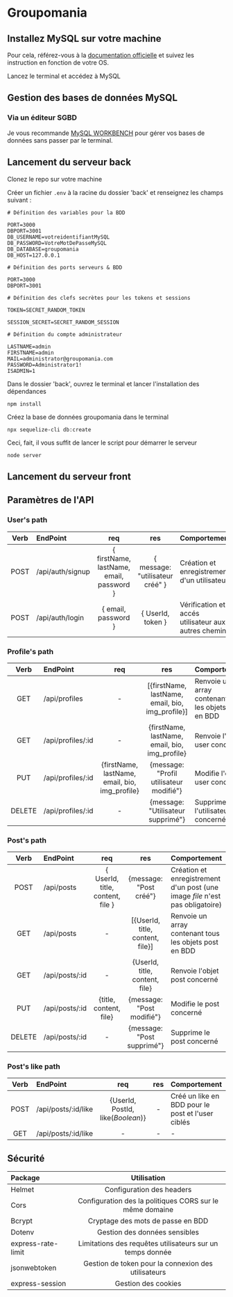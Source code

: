 # Groupomania

## Installez MySQL sur votre machine

Pour cela, référez-vous à la [documentation officielle](https://dev.mysql.com/doc/mysql-installation-excerpt/5.7/en/) et suivez les instruction en fonction de votre OS.

Lancez le terminal et accédez à MySQL

## Gestion des bases de données MySQL

### Via un éditeur SGBD

Je vous recommande [MySQL WORKBENCH](https://dev.mysql.com/doc/workbench/en/) pour gérer vos bases de données sans passer par le terminal.

## Lancement du serveur back

Clonez le repo sur votre machine

Créer un fichier <code>.env</code> à la racine du dossier 'back' et renseignez les champs suivant :

```
# Définition des variables pour la BDD

PORT=3000
DBPORT=3001
DB_USERNAME=votreidentifiantMySQL
DB_PASSWORD=VotreMotDePasseMySQL
DB_DATABASE=groupomania
DB_HOST=127.0.0.1

# Définition des ports serveurs & BDD

PORT=3000
DBPORT=3001

# Définition des clefs secrètes pour les tokens et sessions

TOKEN=SECRET_RANDOM_TOKEN

SESSION_SECRET=SECRET_RANDOM_SESSION

# Définition du compte administrateur

LASTNAME=admin
FIRSTNAME=admin
MAIL=administrator@groupomania.com
PASSWORD=Administrator1!
ISADMIN=1
```

Dans le dossier 'back', ouvrez le terminal et lancer l'installation des dépendances

```
npm install
```

Créez la base de données groupomania dans le terminal

```
npx sequelize-cli db:create
```

Ceci, fait, il vous suffit de lancer le script pour démarrer le serveur

```
node server
```

## Lancement du serveur front

## Paramètres de l'API

### User's path

|Verb|EndPoint|req|res|Comportement|
|:--:|:-------|:-:|:-:|:-----------|
|POST|/api/auth/signup|{ firstName, lastName, email, password }|{ message: "utilisateur créé" }|Création et enregistrement d'un utilisateur
|POST|/api/auth/login|{ email, password }|{ UserId, token }|Vérification et accés utilisateur aux autres chemins|

### Profile's path

|Verb|EndPoint|req|res|Comportement|
|:--:|:-------|:-:|:-:|:-----------|
|GET|/api/profiles|-|[{firstName, lastName, email, bio, img_profile}]|Renvoie un array contenant tous les objets user en BDD|
|GET|/api/profiles/:id|-|{firstName, lastName, email, bio, img_profile}|Renvoie l'objet user concerné|
|PUT|/api/profiles/:id|{firstName, lastName, email, bio, img_profile}|{message: "Profil utilisateur modifié"}|Modifie l'objet user concerné|
|DELETE|/api/profiles/:id|-|{message: "Utilisateur supprimé"}|Supprime l'utilisateur concerné|

### Post's path

|Verb|EndPoint|req|res|Comportement|
|:--:|:-------|:-:|:-:|:-----------|
|POST|/api/posts|{ UserId, title, content, file }|{message: "Post créé"}|Création et enregistrement d'un post (une image *file* n'est pas obligatoire)|
|GET|/api/posts|-|[{UserId, title, content, file}]|Renvoie un array contenant tous les objets post en BDD|
|GET|/api/posts/:id|-|{UserId, title, content, file}|Renvoie l'objet post concerné|
|PUT|/api/posts/:id|{title, content, file}|{message: "Post modifié"}|Modifie le post concerné|
|DELETE|/api/posts/:id|-|{message: "Post supprimé"}|Supprime le post concerné|

### Post's like path

|Verb|EndPoint|req|res|Comportement|
|:--:|:-------|:-:|:-:|:-----------|
|POST|/api/posts/:id/like|{UserId, PostId, like(*Boolean*)}|-|Créé un like en BDD pour le post et l'user ciblés|
|GET|/api/posts/:id/like|-|-|-|

## Sécurité

|Package|Utilisation|
|:------|:----------:|
|Helmet|Configuration des headers|
|Cors|Configuration des la politiques CORS sur le même domaine|
|Bcrypt|Cryptage des mots de passe en BDD|
|Dotenv|Gestion des données sensibles|
|express-rate-limit|Limitations des requêtes utilisateurs sur un temps donnée|
|jsonwebtoken|Gestion de token pour la connexion des utilisateurs|
|express-session|Gestion des cookies|